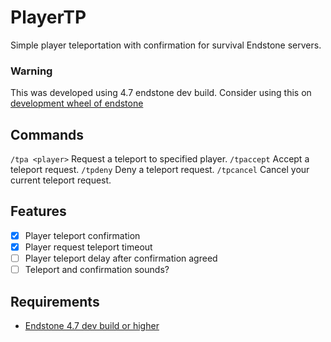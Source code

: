 # PlayerTP

Simple player teleportation with confirmation for survival Endstone servers.

### Warning
This was developed using 4.7 endstone dev build.
Consider using this on [development wheel of endstone](https://github.com/EndstoneMC/endstone/actions/workflows/wheel.yml)

## Commands
`/tpa <player>`
Request a teleport to specified player.
`/tpaccept`
Accept a teleport request.
`/tpdeny`
Deny a teleport request.
`/tpcancel`
Cancel your current teleport request.

## Features
- [x] Player teleport confirmation
- [x] Player request teleport timeout
- [ ] Player teleport delay after confirmation agreed
- [ ] Teleport and confirmation sounds?

## Requirements
- [Endstone 4.7 dev build or higher](https://github.com/EndstoneMC/endstone)
